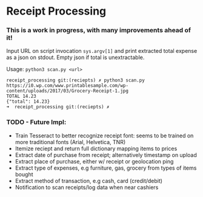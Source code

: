 # Receipt Processing

### This is a work in progress, with many improvements ahead of it!

Input URL on script invocation `sys.argv[1]` and print extracted total expense as a json on stdout. Empty json if total is unextractable.

Usage: `python3 scan.py <url>`

```
receipt_processing git:(reciepts) ✗ python3 scan.py https://i0.wp.com/www.printablesample.com/wp-content/uploads/2017/03/Grocery-Receipt-1.jpg
TOTAL 14.23
{"total": 14.23}
➜  receipt_processing git:(reciepts) ✗
```

### TODO - Future Impl:
- Train Tesseract to better recognize receipt font: seems to be trained on more traditional fonts (Arial, Helvetica, TNR)
- Itemize reciept and return full dictionary mapping items to prices
- Extract date of purchase from receipt; alternatively timestamp on upload
- Extract place of purchase, either w/ receipt or geolocation ping
- Extract type of expenses, e.g furniture, gas, grocery from types of items bought
- Extract method of transaction, e.g cash, card (credit/debit)
- Notification to scan receipts/log data when near cashiers
